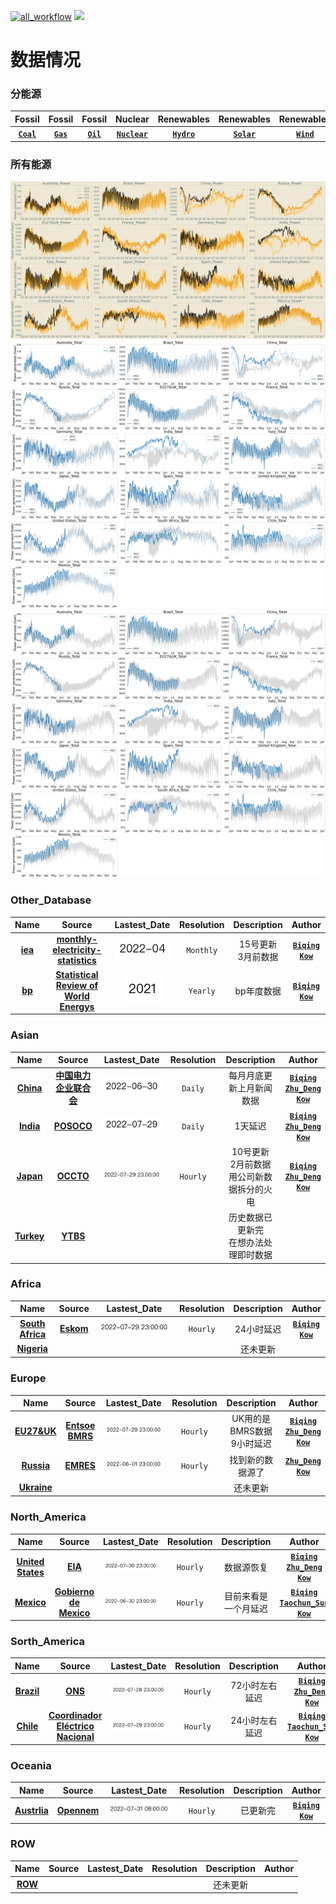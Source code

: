 [![all_workflow](https://github.com/KowComical/GlobalPowerUpdate-Kow/actions/workflows/all_workflow.yml/badge.svg?branch=master)](https://github.com/KowComical/GlobalPowerUpdate-Kow/actions/workflows/all_workflow.yml)
<a href="https://github.com/users/KowComical/projects/2"><img src="https://img.shields.io/badge/issues-project-blue"/></a>


# 数据情况
### 分能源
|Fossil|Fossil|Fossil|Nuclear|Renewables|Renewables|Renewables|Renewables|
|:-:|:-:|:-:|:-:|:-:|:-:|:-:|:-:|
|**[`Coal`](./image/Coal_generation_for_all_country.svg)**|**[`Gas`](./image/Gas_generation_for_all_country.svg)**|**[`Oil`](./image/Oil_generation_for_all_country.svg)**|**[`Nuclear`](./image/Nuclear_generation_for_all_country.svg)**|**[`Hydro`](./image/Hydro_generation_for_all_country.svg)**|**[`Solar`](./image/Solar_generation_for_all_country.svg)**|**[`Wind`](./image/Wind_generation_for_all_country.svg)**|**[`Other`](./image/Other_generation_for_all_country.svg)**|
### 所有能源
![](./image/Power_generation_for_all_country.svg)
![](./image/21_22.svg)
![](./image/2022.svg)


### Other_Database
|Name|Source|Lastest_Date|Resolution|Description|Author|
|:-:|:-:|:-:|:-:|:-:|:-:|
|**[iea](./data/#global_rf/iea)**|**[monthly-electricity-statistics](https://www.iea.org/data-and-statistics/data-product/monthly-electricity-statistics)**|![](./image/updated/iea_cleaned.png)|`Monthly`|15号更新<br>3月前数据|**[`Biqing`](https://github.com/cadagno)**<br>**[`Kow`](https://github.com/KowComical)**|
|**[bp](./data/#global_rf/bp)**|**[Statistical Review of World Energys](https://www.bp.com/en/global/corporate/energy-economics/statistical-review-of-world-energy.html)**|![](./image/updated/bp_cleaned.png)|`Yearly`|bp年度数据|**[`Biqing`](https://github.com/cadagno)**<br>**[`Kow`](https://github.com/KowComical)**|
### Asian
|Name|Source|Lastest_Date|Resolution|Description|Author|
|:-:|:-:|:-:|:-:|:-:|:-:|
|**[China](./data/asia/china)**|**[中国电力企业联合会](https://cec.org.cn/menu/index.html?170)**|![](./image/updated/China.png)|`Daily`|每月月底更新上月新闻数据|**[`Biqing`](https://github.com/cadagno)**<br>**[`Zhu_Deng`](https://github.com/thuzhu)**<br>**[`Kow`](https://github.com/KowComical)**|
|**[India](./data/asia/india)**|**[POSOCO](https://posoco.in/reports/daily-reports/)**|![](./image/updated/India.png)|`Daily`|1天延迟|**[`Biqing`](https://github.com/cadagno)**<br>**[`Zhu_Deng`](https://github.com/thuzhu)**<br>**[`Kow`](https://github.com/KowComical)**|
|**[Japan](./data/asia/japan)**|**[OCCTO](https://occtonet3.occto.or.jp/public/dfw/RP11/OCCTO/SD/LOGIN_login#)**|![](./image/updated/Japan.png)|`Hourly`|10号更新<br>2月前数据<br>用公司新数据拆分的火电|**[`Biqing`](https://github.com/cadagno)**<br>**[`Zhu_Deng`](https://github.com/thuzhu)**<br>**[`Kow`](https://github.com/KowComical)**|
|**[Turkey](./data/asia/turkey)**|**[YTBS](https://ytbsbilgi.teias.gov.tr/ytbsbilgi/frm_istatistikler.jsf)**|||历史数据已更新完<br>在想办法处理即时数据||

### Africa
|Name|Source|Lastest_Date|Resolution|Description|Author|
|:-:|:-:|:-:|:-:|:-:|:-:|
|**[South Africa](./data/africa/south_africa)**|**[Eskom](https://www.eskom.co.za/dataportal/supply-side/station-build-up-for-the-last-7-days/)**|![](./image/updated/south_africa.png)|`Hourly`|24小时延迟|**[`Biqing`](https://github.com/cadagno)**<br>**[`Kow`](https://github.com/KowComical)**|
|**[Nigeria](https://github.com/KowComical/GlobalPowerUpdate-Kow/issues/11)**||||还未更新||

### Europe
|Name|Source|Lastest_Date|Resolution|Description|Author|
|:-:|:-:|:-:|:-:|:-:|:-:|
|**[EU27&UK](./data/europe/eu27_uk)**|**[Entsoe](https://transparency.entsoe.eu/generation/r2/actualGenerationPerProductionType/show)**<br>**[BMRS](https://www.bmreports.com/bmrs)**|![](./image/updated/Germany.png)|`Hourly`|UK用的是BMRS数据<br>9小时延迟|**[`Biqing`](https://github.com/cadagno)**<br>**[`Zhu_Deng`](https://github.com/thuzhu)**<br>**[`Kow`](https://github.com/KowComical)**|
|**[Russia](./data/europe/russia)**|**[EMRES](https://emres.cn)**|![](./image/updated/Russia.png)|`Hourly`|找到新的数据源了|**[`Zhu_Deng`](https://github.com/thuzhu)**<br>**[`Kow`](https://github.com/KowComical)**|
|**[Ukraine](https://github.com/KowComical/GlobalPowerUpdate-Kow/issues/23)** ||||还未更新||

### North_America
|Name|Source|Lastest_Date|Resolution|Description|Author|
|:-:|:-:|:-:|:-:|:-:|:-:|
|**[United States](./data/n_america/us)**|**[EIA](https://www.eia.gov/electricity/)**|![](./image/updated/US.png)|`Hourly`|数据源恢复|**[`Biqing`](https://github.com/cadagno)**<br>**[`Zhu_Deng`](https://github.com/thuzhu)**<br>**[`Kow`](https://github.com/KowComical)**|
|**[Mexico](./data/n_america/mexico)**|**[Gobierno de Mexico](https://www.cenace.gob.mx/Paginas/SIM/Reportes/EnergiaGeneradaTipoTec.aspx)**|![](./image/updated/Mexico.png)|`Hourly`|目前来看是一个月延迟|**[`Biqing`](https://github.com/cadagno)**<br>**[`Taochun_Sun`](https://github.com/suntaochun)**<br>**[`Kow`](https://github.com/KowComical)**|


### Sorth_America
|Name|Source|Lastest_Date|Resolution|Description|Author|
|:-:|:-:|:-:|:-:|:-:|:-:|
|**[Brazil](./data/s_america/brazil)**|**[ONS](http://www.ons.org.br/Paginas/resultados-da-operacao/historico-da-operacao)**|![](./image/updated/Brazil.png)|`Hourly`|72小时左右延迟|**[`Biqing`](https://github.com/cadagno)**<br>**[`Zhu_Deng`](https://github.com/thuzhu)**<br>**[`Kow`](https://github.com/KowComical)**|
|**[Chile](./data/s_america/chile)**|**[Coordinador Eléctrico Nacional](https://www.coordinador.cl/operacion/graficos/operacion-real/generacion-real/)**|![](./image/updated/Chile.png)|`Hourly`|24小时左右延迟|**[`Biqing`](https://github.com/cadagno)**<br>**[`Taochun_Sun`](https://github.com/suntaochun)**<br>**[`Kow`](https://github.com/KowComical)**|

### Oceania
|Name|Source|Lastest_Date|Resolution|Description|Author|
|:-:|:-:|:-:|:-:|:-:|:-:|
|**[Austrlia](./data/oceania/australia)**|**[Opennem](https://opennem.org.au/energy/nem/?range=7d&interval=30m)**|![](./image/updated/Australia.png)|`Hourly`|已更新完|**[`Biqing`](https://github.com/cadagno)**<br>**[`Kow`](https://github.com/KowComical)**|

### ROW
|Name|Source|Lastest_Date|Resolution|Description|Author|
|:-:|:-:|:-:|:-:|:-:|:-:|
|**[ROW](https://github.com/KowComical/GlobalPowerUpdate-Kow/issues/11)**||||还未更新||



